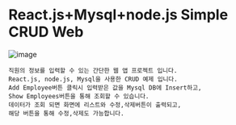 # React.js+Mysql+node.js Simple CRUD Web

![image](https://user-images.githubusercontent.com/55027765/103931840-48822400-5164-11eb-9f7b-6672b42e87de.png)

    직원의 정보를 입력할 수 있는 간단한 웹 앱 프로젝트 입니다.
    React.js, node.js, Mysql을 사용한 CRUD 예제 입니다.
    Add Employee버튼 클릭시 입력받은 값을 Mysql DB에 Insert하고,
    Show Employees버튼을 통해 조회할 수 있습니다.
    데이터가 조회 되면 화면에 리스트와 수정,삭제버튼이 출력되고,
    해당 버튼을 통해 수정,삭제도 가능합니다.
